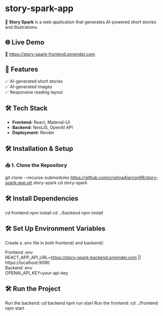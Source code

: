 # story-spark-app

🚀 **Story Spark** is a web application that generates AI-powered short stories and illustrations.

## 🌐 Live Demo
🔗 https://story-spark-frontend.onrender.com 

## 📌 Features
✅ AI-generated short stories  
✅ AI-generated images  
✅ Responsive reading layout  

## 🛠 Tech Stack
- **Frontend:** React, Material-UI
- **Backend:** NestJS, OpenAI API
- **Deployment:** Render

## 🛠 Installation & Setup

### 📥 1. Clone the Repository

git clone --recurse-submodules https://github.com/cristinaAlarcon98/story-spark-app.git story-spark
cd story-spark


## 🛠 Install Dependencies
cd frontend
npm install
cd ../backend
npm install

## 🛠 Set Up Environment Variables
Create a .env file in both frontend/ and backend/:

Frontend .env <br/>
REACT_APP_API_URL=https://story-spark-backend.onrender.com || https://localhost:9090 <br/>
Backend .env <br/>
OPENAI_API_KEY=your-api-key

## 🛠 Run the Project
Run the backend:
cd backend
npm run start
Run the frontend:
cd ../frontend
npm start
